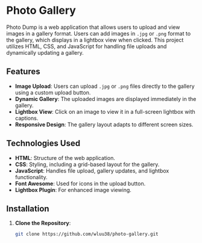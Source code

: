 # Photo Gallery

Photo Dump is a web application that allows users to upload and view images in a gallery format. Users can add images in `.jpg` or `.png` format to the gallery, which displays in a lightbox view when clicked. This project utilizes HTML, CSS, and JavaScript for handling file uploads and dynamically updating a gallery.

## Features

- **Image Upload**: Users can upload `.jpg` or `.png` files directly to the gallery using a custom upload button.
- **Dynamic Gallery**: The uploaded images are displayed immediately in the gallery.
- **Lightbox View**: Click on an image to view it in a full-screen lightbox with captions.
- **Responsive Design**: The gallery layout adapts to different screen sizes.

## Technologies Used

- **HTML**: Structure of the web application.
- **CSS**: Styling, including a grid-based layout for the gallery.
- **JavaScript**: Handles file upload, gallery updates, and lightbox functionality.
- **Font Awesome**: Used for icons in the upload button.
- **Lightbox Plugin**: For enhanced image viewing.

## Installation

1. **Clone the Repository**:
   ```bash
   git clone https://github.com/wluu38/photo-gallery.git
